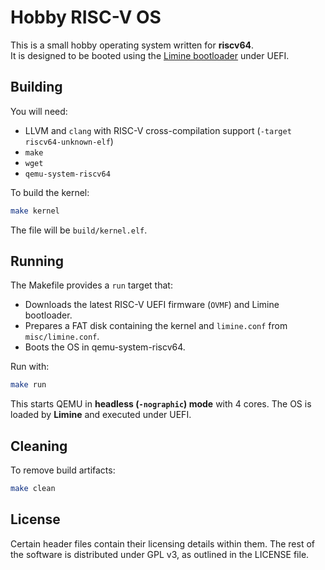 # Hobby RISC-V OS

This is a small hobby operating system written for **riscv64**.  
It is designed to be booted using the [Limine bootloader](https://limine-bootloader.org/) under UEFI.

## Building

You will need:
- LLVM and `clang` with RISC-V cross-compilation support (`-target riscv64-unknown-elf`)
- `make`
- `wget`
- `qemu-system-riscv64`

To build the kernel:

```sh
make kernel
````
The file will be `build/kernel.elf`.

## Running

The Makefile provides a `run` target that:

* Downloads the latest RISC-V UEFI firmware (`OVMF`) and Limine bootloader.
* Prepares a FAT disk containing the kernel and `limine.conf` from `misc/limine.conf`.
* Boots the OS in qemu-system-riscv64.

Run with:

```sh
make run
```

This starts QEMU in **headless (`-nographic`) mode** with 4 cores.
The OS is loaded by **Limine** and executed under UEFI.

## Cleaning

To remove build artifacts:

```sh
make clean
```

## License

Certain header files contain their licensing details within them. The rest of the software is distributed under GPL v3, as outlined in the LICENSE file.